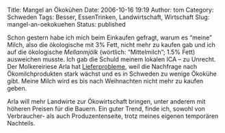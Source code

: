 Title: Mangel an Ökokühen
Date: 2006-10-16 19:19
Author: tom
Category: Schweden
Tags: Besser, EssenTrinken, Landwirtschaft, Wirtschaft
Slug: mangel-an-oekokuehen
Status: published

Schon gestern habe ich mich beim Einkaufen gefragt, warum es “meine”
Milch, also die ökologische mit 3% Fett, nicht mehr zu kaufen gab und
ich auf die ökologische *Mellanmjölk* (wörtlich: “Mittelmilch”; 1.5%
Fett) ausweichen musste. Ich gab die Schuld meinem lokalen ICA – zu
Unrecht. Der Molkereiriese Arla hat
[Lieferprobleme](http://www.sr.se/cgi-bin/kalmar/nyheter/artikel.asp?Artikel=972877),
weil die Nachfrage nach Ökomilchprodukten stark wächst und es in
Schweden zu wenige Ökokühe gibt. Meine Milch wird es bis nach
Weihnachten nicht mehr zu kaufen geben.

Arla will mehr Landwirte zur Ökowirtschaft bringen, unter anderem mit
höheren Preisen für die Bauern. Ein guter Trend, finde ich, sowohl von
Verbraucher- als auch Produzentenseite, trotz meines eigenen temporären
Nachteils.

